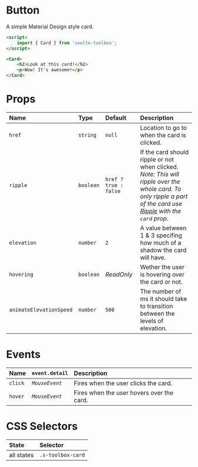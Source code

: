 # Button

A simple Material Design style card.

```html
<script>
	import { Card } from 'svelte-toolbox';
</script>

<Card>
	<h2>Look at this card!</h2>
	<p>Wow! It's awesome!</p>
</Card>
```

# Props

| Name                    | Type      | Default               | Description                                                                                                                                                                                 |
| :---------------------- | :-------- | :-------------------- | :------------------------------------------------------------------------------------------------------------------------------------------------------------------------------------------ |
| `href`                  | `string`  | `null`                | Location to go to when the card is clicked.                                                                                                                                                 |
| `ripple`                | `boolean` | `href ? true : false` | If the card should ripple or not when clicked.<br />_Note: This will ripple over the whole card. To only ripple a part of the card use [Ripple](../ripple/README.md) with the `card` prop._ |
| `elevation`             | `number`  | `2`                   | A value between 1 & 3 specifing how much of a shadow the card will have.                                                                                                                    |
| `hovering`              | `boolean` | _ReadOnly_            | Wether the user is hovering over the card or not.                                                                                                                                           |
| `animateElevationSpeed` | `number`  | `500`                 | The number of ms it should take to transition between the levels of elevation.                                                                                                              |

# Events

| Name    | `event.detail` | Description                               |
| :------ | :------------- | :---------------------------------------- |
| `click` | _`MouseEvent`_ | Fires when the user clicks the card.      |
| `hover` | _`MouseEvent`_ | Fires when the user hovers over the card. |

# CSS Selectors

| State      | Selector          |
| :--------- | :---------------- |
| all states | `.s-toolbox-card` |
